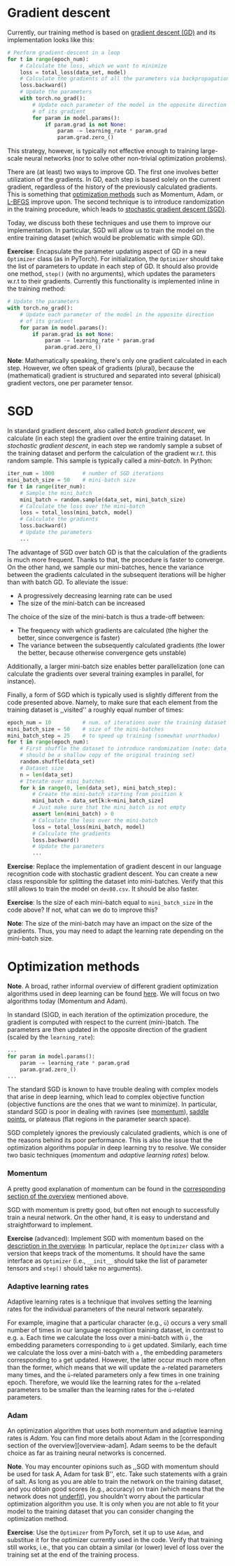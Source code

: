 # Gradient descent

Currently, our training method is based on [gradient descent
(GD)](https://en.wikipedia.org/wiki/Gradient_descent) and its implementation
looks like this:
```python
# Perform gradient-descent in a loop
for t in range(epoch_num):
    # Calculate the loss, which we want to minimize
    loss = total_loss(data_set, model)
    # Calculate the gradients of all the parameters via backpropagation
    loss.backward()
    # Update the parameters
    with torch.no_grad():
        # Update each parameter of the model in the opposite direction
        # of its gradient
        for param in model.params():
            if param.grad is not None:
                param -= learning_rate * param.grad
                param.grad.zero_()
```

This strategy, however, is typically not effective enough to training
large-scale neural networks (nor to solve other non-trivial optimization
problems).

There are (at least) two ways to improve GD.  The first one involves
better utilization of the gradients.  In GD, each step is based solely on the
current gradient, regardless of the history of the previously calculated
gradients.  This is something that [optimization
methods](#optimization-methods) such as Momentum, Adam, or [L-BFGS][l-bfgs]
improve upon.  The second technique is to introduce randomization in the
training procedure, which leads to [stochastic gradient descent (SGD)](#SGD).

Today, we discuss both these techniques and use them to improve our
implementation.  In particular, SGD will allow us to train the model on the
entire training dataset (which would be problematic with simple GD).
<!--- Some of the things we implement today are already available in PyTorch,
but we will
-->

<!---
**Note**: The two techniques are not always distinguished, perhaps because
using the ,,history of gradients'' is especially beneficial for SGD.
Nevertheless, they are independent in that Momentum or Adam could be in
principle used with standard GD and, vice-versa, SGD doesn't require Momentum
or Adam.
-->

**Exercise**: Encapsulate the parameter updating aspect of GD in a new
`Optimizer` class (as in PyTorch).  For initialization, the `Optimizer` should
take the list of parameters to update in each step of GD.  It should also
provide one method, `step()` (with no arguments), which updates the parameters
w.r.t to their gradients.  Currently this functionality is implemented inline
in the training method:
```python
# Update the parameters
with torch.no_grad():
    # Update each parameter of the model in the opposite direction
    # of its gradient
    for param in model.params():
        if param.grad is not None:
            param -= learning_rate * param.grad
            param.grad.zero_()
```

**Note**: Mathematically speaking, there's only one gradient calculated in each
step.  However, we often speak of gradients (plural), because the
(mathematical) gradient is structured and separated into several (phisical)
gradient vectors, one per parameter tensor.

# SGD

In standard gradient descent, also called *batch gradient descent*, we
calculate (in each step) the gradient over the entire training dataset.  In
*stochastic gradient descent*, in each step we randomly sample a subset of the
training dataset and perform the calculation of the gradient w.r.t. this random
sample.  This sample is typically called a *mini-batch*.  In Python:
```python
iter_num = 1000         # number of SGD iterations
mini_batch_size = 50    # mini-batch size
for t in range(iter_num):
    # Sample the mini_batch
    mini_batch = random.sample(data_set, mini_batch_size)
    # Calculate the loss over the mini-batch
    loss = total_loss(mini_batch, model)
    # Calculate the gradients
    loss.backward()
    # Update the parameters
    ...
```

The advantage of SGD over batch GD is that the calculation of the gradients is
much more frequent.  Thanks to that, the procedure is faster to converge.  On
the other hand, we sample our mini-batches, hence the variance between the
gradients calculated in the subsequent iterations will be higher than with
batch GD.  To alleviate the issue:
* A progressively decreasing learning rate can be used
* The size of the mini-batch can be increased

The choice of the size of the mini-batch is thus a trade-off between:
* The frequency with which gradients are calculated (the higher the better,
  since convergence is faster)
* The variance between the subsequently calculated gradients (the lower the
  better, because otherwise convergence gets unstable)

Additionally, a larger mini-batch size enables better parallelization (one can
calculate the gradients over several training examples in parallel, for
instance).

Finally, a form of SGD which is typically used is slightly different from the
code presented above.  Namely, to make sure that each element from the training
dataset is ,,visited'' a roughly equal number of times:
```python
epoch_num = 10          # num. of iterations over the training dataset
mini_batch_size = 50    # size of the mini-batches
mini_batch_step = 25    # to speed up training (somewhat unorthodox)
for t in range(epoch_num):
    # First shuffle the dataset to introduce randomization (note: data_set
    # should be a shallow copy of the original training set)
    random.shuffle(data_set)
    # Dataset size
    n = len(data_set)
    # Iterate over mini_batches
    for k in range(0, len(data_set), mini_batch_step):
        # Create the mini-batch starting from position k
        mini_batch = data_set[k:k+mini_batch_size]
        # Just make sure that the mini_batch is not empty
        assert len(mini_batch) > 0
        # Calculate the loss over the mini-batch
        loss = total_loss(mini_batch, model)
        # Calculate the gradients
        loss.backward()
        # Update the parameters
        ...
```

**Exercise**: Replace the implementation of gradient descent in our language
recognition code with stochastic gradient descent.  You can create a new class
responsible for splitting the dataset into mini-batches. Verify that this still
allows to train the model on `dev80.csv`.  It should be also faster.

**Exercise**: Is the size of each mini-batch equal to `mini_batch_size` in the
code above?  If not, what can we do to improve this?

**Note**: The size of the mini-batch may have an impact on the size of the
gradients.  Thus, you may need to adapt the learning rate depending on the
mini-batch size.

<!---
**Note**: SGD relies on the total loss being defined as the sum of the losses
for the individual dataset elements.  If you break this assumption, SGD won't
work properly.
-->

# Optimization methods

**Note**.  A broad, rather informal overview of different gradient optimization
algorithms used in deep learning can be found [here][overview-sgd].  We will
focus on two algorithms today (Momentum and Adam).
<!---
You can in particular have a look at the [visualization of the SGD
algorithms][overview-visualization].
-->
<!--- In practice, the *Adam* algorithm is typically -->

In standard (S)GD, in each iteration of the optimization procedure, the
gradient is computed with respect to the current (mini-)batch. The parameters
are then updated in the opposite direction of the gradient (scaled by the
`learning_rate`):
```python
...
for param in model.params():
    param -= learning_rate * param.grad
    param.grad.zero_()
...
```

The standard SGD is known to have trouble dealing with complex models that
arise in deep learning, which lead to complex objective function (objective
functions are the ones that we want to minimize).  In particular, standard SGD
is poor in dealing with ravines (see [momentum][overview-momentum]), [saddle
points][saddle], or plateaus (flat regions in the parameter search space).

SGD completely ignores the previously calculated gradients, which is one of the
reasons behind its poor performance.  This is also the issue that the
optimization algorithms popular in deep learning try to resolve.  We consider
two basic techniques (*momentum* and *adaptive learning rates*) below.

### Momentum

A pretty good explanation of momentum can be found in the [corresponding
section of the overview][overview-momentum] mentioned above.

SGD with momentum is pretty good, but often not enough to successfully train a
neural network.  On the other hand, it is easy to understand and
straightforward to implement.

**Exercise** (advanced): Implement SGD with momentum based on the [description
in the overview][overview-momentum].  In particular, replace the `Optimizer`
class with a version that keeps track of the momentums.  It should have the
same interface as `Optimizer` (i.e., `__init__` should take the list of
parameter tensors and `step()` should take no arguments).

### Adaptive learning rates

Adaptive learning rates is a technique that involves setting the learning rates
for the individual parameters of the neural network separately.  
<!---
This allows, for instance, to set a low learning rate for frequently activated
parameters and high learning rates for rarely activated parameters.
-->

For example, imagine that a particular character (e.g., `ü`) occurs a very
small number of times in our language recognition training dataset, in contrast
to e.g. `a`.  Each time we calculate the loss over a mini-batch with `ü` , the
embedding parameters corresponding to `ü` get updated.  Similarly, each time we
calculate the loss over a mini-batch with `a` , the embedding parameters
corresponding to `a` get updated.   However, the latter occur much more often
than the former, which means that we will update the `a`-related parameters 
many times, and the `ü`-related parameters only a few times in one training
epoch.  Therefore, we would like the learning rates for the `a`-related
parameters to be smaller than the learning rates for the `ü`-related
parameters.

### Adam

An optimization algorithm that uses both momentum and adaptive learning rates
is *Adam*.  You can find more details about Adam in the [corresponding section
of the overview][overview-adam].  Adam seems to be the default choice as far as
training neural networks is concerned.

**Note**.  You may encounter opinions such as ,,SGD with momentum should be
used for task A, Adam for task B'', etc.  Take such statements with a grain of
salt.  As long as you are able to train the network on the training dataset,
and you obtain good scores (e.g., accuracy) on train (which means that the
network does not [underfit][underfitting]), you shouldn't worry about the
particular optimization algorithm you use.  It is only when you are not able to
fit your model to the training dataset that you can consider changing the
optimization method.

**Exercise**: Use the `Optimizer` from PyTorch, set it up to use `Adam`, and
substitue it for the optimizer currently used in the code.  Verify that
training still works, i.e., that you can obtain a similar (or lower) level of
loss over the training set at the end of the training process.

<!---
# Exercises

* Implement standard SGD with mini-batches.  Make sure that you are still able
  to train the model on `dev80.csv` and that the resulting loss is not worse
  than with standard GD.  Then, see if you can train the model over the entire
  *train.csv* dataset.
* Replace the basic optimizer with Adam from PyTorch.
* Simple drop-out technique: just randomly dropping some of the features on
  input.
* Optional Currently, our model will assign different scores to *jones*,
  *Jones*, and *JONES*.  Propose a modification of the model which will
  guarantee that these three versions lead to the same score distribution.
-->



<!---
# Refactoring

Refactoring ideas:
* Optimizer
* Training method in a separate module
-->


[l-bfgs]: https://en.wikipedia.org/wiki/Limited-memory_BFGS "Limited-memory BFGS"
[overview-sgd]: https://ruder.io/optimizing-gradient-descent/ "Overview of GD algorithms"
[overview-visualization]: https://ruder.io/optimizing-gradient-descent/index.html#visualizationofalgorithms "Visualization of SGD algorithms"
[overview-momentum]: https://ruder.io/optimizing-gradient-descent/index.html#momentum "SGD with Momentum"
[saddle]: https://en.wikipedia.org/wiki/Saddle_point "Saddle point"
[underfitting]: https://en.wikipedia.org/wiki/Overfitting#Underfitting
